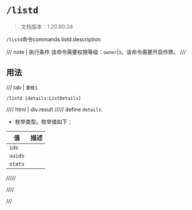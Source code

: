 # `/listd`

> 文档版本：1.20.80.24

`/listd`命令commands.listd.description

/// note | 执行条件
该命令需要权限等级：`owner`|`3`。该命令需要开启作弊。
///

## 用法

/// tab | `重载1`
```mcfunction
/listd [details:ListDetails]
```

//// html | div.result
///// define
`details`: <!-- md:samp ListDetails -->

- 枚举类型。枚举值如下：

|值|描述|
|---|---|
|`ids`||
|`uuids`||
|`stats`||



/////

////

///
